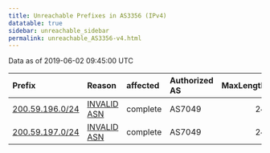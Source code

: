 ```yaml
---
title: Unreachable Prefixes in AS3356 (IPv4)
datatable: true
sidebar: unreachable_sidebar
permalink: unreachable_AS3356-v4.html
---
```


Data as of 2019-06-02 09:45:00 UTC


<div class="datatable-begin"></div>

| Prefix                                                   | Reason                                                                                                | affected   | Authorized AS   |   MaxLength | Anchor                                         |   unreachable /24s |
|:---------------------------------------------------------|:------------------------------------------------------------------------------------------------------|:-----------|:----------------|------------:|:-----------------------------------------------|-------------------:|
| [200.59.196.0/24](https://stat.ripe.net/200.59.196.0/24) | [INVALID ASN](https://rpki-validator.ripe.net/announcement-preview?asn=AS3356&prefix=200.59.196.0/24) | complete   | AS7049          |          24 | [LACNIC](unreachable_LACNIC_RPKI_Root-v4.html) |                  1 |
| [200.59.197.0/24](https://stat.ripe.net/200.59.197.0/24) | [INVALID ASN](https://rpki-validator.ripe.net/announcement-preview?asn=AS3356&prefix=200.59.197.0/24) | complete   | AS7049          |          24 | [LACNIC](unreachable_LACNIC_RPKI_Root-v4.html) |                  1 |

<div class="datatable-end"></div>